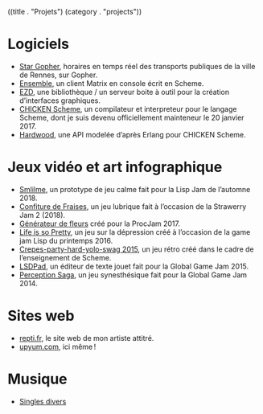 ((title . "Projets")
 (category . "projects"))

Logiciels
=========

- [Star Gopher](https://gopher.floodgap.com/gopher/gw?=upyum.com+70+312f73746172), horaires en temps réel des transports publiques de la ville de Rennes, sur Gopher.
- [Ensemble](project/ensemble.xhtml), un client Matrix en console écrit en Scheme.
- [EZD](/cgit.cgi/ezd), une bibliothèque / un serveur boite à outil pour la création d’interfaces graphiques.
- [CHICKEN Scheme](https://call-cc.org/), un compilateur et interpreteur pour le langage Scheme, dont je suis devenu officiellement mainteneur le 20 janvier 2017.
- [Hardwood](http://wiki.call-cc.org/eggref/4/hardwood), une API modelée d’après Erlang pour CHICKEN Scheme.

Jeux vidéo et art infographique
===============================

- [Smlilme](project/smlilme.xhtml), un prototype de jeu calme fait pour la Lisp Jam de l’automne 2018.
- [Confiture de Fraises](project/confiture-de-fraises.xhtml), un jeu lubrique fait à l’occasion de la Strawerry Jam 2 (2018).
- [Générateur de fleurs](project/flower-generator.xhtml) créé pour la ProcJam 2017.
- [Life is so Pretty](project/life-is-so-pretty.xhtml), un jeu sur la dépression créé à l’occasion de la game jam Lisp du printemps 2016.
- [Crepes-party-hard-yolo-swag 2015](project/cphys2015.xhtml), un jeu rétro créé dans le cadre de l’enseignement de Scheme.
- [LSDPad](project/lsdpad.xhtml), un éditeur de texte jouet fait pour la Global Game Jam 2015.
- [Perception Saga](project/perception-saga.xhtml), un jeu synesthésique fait pour la Global Game Jam 2014.

Sites web
=========

- [repti.fr](https://repti.fr), le site web de mon artiste attitré.
- [upyum.com](https://www.upyum.com), ici même !

Musique
=======

- [Singles divers](project/music-singles.xhtml)
